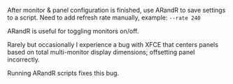 After monitor & panel configuration is finished, use ARandR to save settings to a script. Need to add refresh rate manually, example: `--rate 240`

ARandR is useful for toggling monitors on/off.

Rarely but occasionally I experience a bug with XFCE that centers panels based on total multi-monitor display dimensions; offsetting panel incorrectly.

Running ARandR scripts fixes this bug.